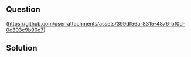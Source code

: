 ## Question

(https://github.com/user-attachments/assets/399df56a-8315-4876-bf0d-0c303c9b90d7)

## Solution
